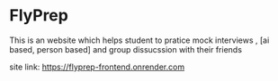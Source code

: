 # FlyPrep
This is an website which helps student to pratice mock interviews , [ai based, person based] and group dissucssion with their friends 


site link: https://flyprep-frontend.onrender.com
